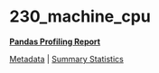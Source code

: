 # 230_machine_cpu

[**Pandas Profiling Report**](../docs_sources/profile/230_machine_cpu.html)

[Metadata](metadata.yaml) | [Summary Statistics](summary_stats.csv)

